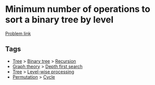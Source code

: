 # Minimum number of operations to sort a binary tree by level

[Problem link](https://leetcode.com/problems/minimum-number-of-operations-to-sort-a-binary-tree-by-level/)

## Tags

* [Tree](/README.md#Tree) > [Binary tree](/README.md#Tree-Binary_tree) > [Recursion](/README.md#Tree-Binary_tree-Recursion)
* [Graph theory](/README.md#Graph_theory) > [Depth first search](/README.md#Graph_theory-Depth_first_search)
* [Tree](/README.md#Tree) > [Level-wise processing](/README.md#Tree-Level_wise_processing)
* [Permutation](/README.md#Permutation) > [Cycle](/README.md#Permutation-Cycle)
